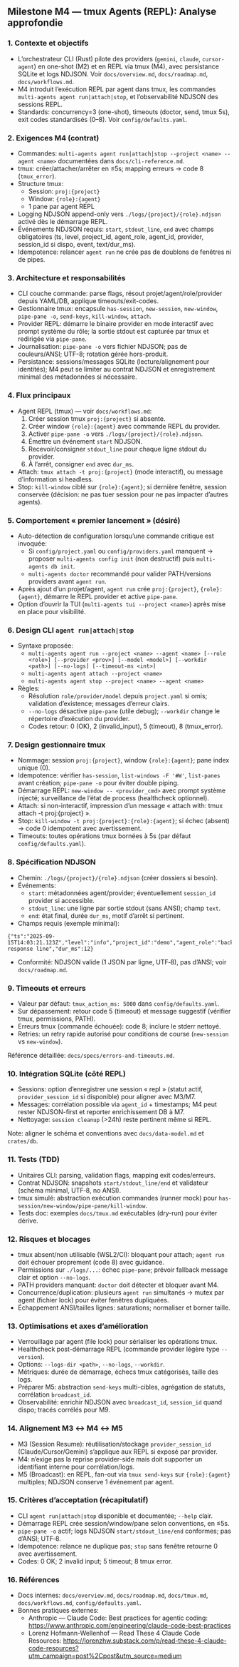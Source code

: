 ## Milestone M4 — tmux Agents (REPL): Analyse approfondie

### 1. Contexte et objectifs
- L’orchestrateur CLI (Rust) pilote des providers (`gemini`, `claude`, `cursor-agent`) en one-shot (M2) et en REPL via tmux (M4), avec persistance SQLite et logs NDJSON. Voir `docs/overview.md`, `docs/roadmap.md`, `docs/workflows.md`.
- M4 introduit l’exécution REPL par agent dans tmux, les commandes `multi-agents agent run|attach|stop`, et l’observabilité NDJSON des sessions REPL.
- Standards: concurrency=3 (one-shot), timeouts (doctor, send, tmux 5s), exit codes standardisés (0–8). Voir `config/defaults.yaml`.

### 2. Exigences M4 (contrat)
- Commandes: `multi-agents agent run|attach|stop --project <name> --agent <name>` documentées dans `docs/cli-reference.md`.
- tmux: créer/attacher/arrêter en ≤5s; mapping erreurs → code 8 (`tmux_error`).
- Structure tmux:
  - Session: `proj:{project}`
  - Window: `{role}:{agent}`
  - 1 pane par agent REPL
- Logging NDJSON append-only vers `./logs/{project}/{role}.ndjson` activé dès le démarrage REPL.
- Événements NDJSON requis: `start`, `stdout_line`, `end` avec champs obligatoires (ts, level, project_id, agent_role, agent_id, provider, session_id si dispo, event, text/dur_ms).
- Idempotence: relancer `agent run` ne crée pas de doublons de fenêtres ni de pipes.

### 3. Architecture et responsabilités
- CLI couche commande: parse flags, résout projet/agent/role/provider depuis YAML/DB, applique timeouts/exit-codes.
- Gestionnaire tmux: encapsule `has-session`, `new-session`, `new-window`, `pipe-pane -o`, `send-keys`, `kill-window`, `attach`.
- Provider REPL: démarre le binaire provider en mode interactif avec prompt système du rôle; la sortie stdout est capturée par tmux et redirigée via `pipe-pane`.
- Journalisation: `pipe-pane -o` vers fichier NDJSON; pas de couleurs/ANSI; UTF-8; rotation gérée hors-produit.
- Persistance: sessions/messages SQLite (lecture/alignement pour identités); M4 peut se limiter au contrat NDJSON et enregistrement minimal des métadonnées si nécessaire.

### 4. Flux principaux
- Agent REPL (tmux) — voir `docs/workflows.md`:
  1) Créer session tmux `proj:{project}` si absente.
  2) Créer window `{role}:{agent}` avec commande REPL du provider.
  3) Activer `pipe-pane -o` vers `./logs/{project}/{role}.ndjson`.
  4) Émettre un événement `start` NDJSON.
  5) Recevoir/consigner `stdout_line` pour chaque ligne stdout du provider.
  6) À l’arrêt, consigner `end` avec `dur_ms`.
- Attach: `tmux attach -t proj:{project}` (mode interactif), ou message d’information si headless.
- Stop: `kill-window` ciblé sur `{role}:{agent}`; si dernière fenêtre, session conservée (décision: ne pas tuer session pour ne pas impacter d’autres agents).

### 5. Comportement « premier lancement » (désiré)
- Auto-détection de configuration lorsqu’une commande critique est invoquée:
  - Si `config/project.yaml` ou `config/providers.yaml` manquent → proposer `multi-agents config init` (non destructif) puis `multi-agents db init`.
  - `multi-agents doctor` recommandé pour valider PATH/versions providers avant `agent run`.
- Après ajout d’un projet/agent, `agent run` crée `proj:{project}`, `{role}:{agent}`, démarre le REPL provider et active `pipe-pane`.
- Option d’ouvrir la TUI (`multi-agents tui --project <name>`) après mise en place pour visibilité.

### 6. Design CLI `agent run|attach|stop`
- Syntaxe proposée:
  - `multi-agents agent run --project <name> --agent <name> [--role <role>] [--provider <prov>] [--model <model>] [--workdir <path>] [--no-logs] [--timeout-ms <int>]`
  - `multi-agents agent attach --project <name>`
  - `multi-agents agent stop --project <name> --agent <name>`
- Règles:
  - Résolution `role/provider/model` depuis `project.yaml` si omis; validation d’existence; messages d’erreur clairs.
  - `--no-logs` désactive `pipe-pane` (utile debug); `--workdir` change le répertoire d’exécution du provider.
  - Codes retour: 0 (OK), 2 (invalid_input), 5 (timeout), 8 (tmux_error).

### 7. Design gestionnaire tmux
- Nommage: session `proj:{project}`, window `{role}:{agent}`; pane index unique (0).
- Idempotence: vérifier `has-session`, `list-windows -F '#W'`, `list-panes` avant création; `pipe-pane -o` pour éviter double piping.
- Démarrage REPL: `new-window -- <provider_cmd>` avec prompt système injecté; surveillance de l’état de process (healthcheck optionnel).
- Attach: si non-interactif, impression d’un message « attach with: tmux attach -t proj:{project} ».
- Stop: `kill-window -t proj:{project}:{role}:{agent}`; si échec (absent) → code 0 idempotent avec avertissement.
- Timeouts: toutes opérations tmux bornées à 5s (par défaut `config/defaults.yaml`).

### 8. Spécification NDJSON
- Chemin: `./logs/{project}/{role}.ndjson` (créer dossiers si besoin).
- Événements:
  - `start`: métadonnées agent/provider; éventuellement `session_id` provider si accessible.
  - `stdout_line`: une ligne par sortie stdout (sans ANSI); champ `text`.
  - `end`: état final, durée `dur_ms`, motif d’arrêt si pertinent.
- Champs requis (exemple minimal):
```
{"ts":"2025-09-15T14:03:21.123Z","level":"info","project_id":"demo","agent_role":"backend","agent_id":"backend","provider":"gemini","session_id":null,"broadcast_id":null,"direction":"agent","event":"stdout_line","message_id":"...","text":"First response line","dur_ms":12}
```
- Conformité: NDJSON valide (1 JSON par ligne, UTF‑8), pas d’ANSI; voir `docs/roadmap.md`.

### 9. Timeouts et erreurs
- Valeur par défaut: `tmux_action_ms: 5000` dans `config/defaults.yaml`.
- Sur dépassement: retour code 5 (timeout) et message suggestif (vérifier tmux, permissions, PATH).
- Erreurs tmux (commande échouée): code 8; inclure le stderr nettoyé.
- Retries: un retry rapide autorisé pour conditions de course (`new-session` vs `new-window`).

Référence détaillée: `docs/specs/errors-and-timeouts.md`.

### 10. Intégration SQLite (côté REPL)
- Sessions: option d’enregistrer une session « repl » (statut actif, `provider_session_id` si disponible) pour aligner avec M3/M7.
- Messages: corrélation possible via `agent_id` + timestamps; M4 peut rester NDJSON-first et reporter enrichissement DB à M7.
- Nettoyage: `session cleanup` (>24h) reste pertinent même si REPL.

Note: aligner le schéma et conventions avec `docs/data-model.md` et `crates/db`.

### 11. Tests (TDD)
- Unitaires CLI: parsing, validation flags, mapping exit codes/erreurs.
- Contrat NDJSON: snapshots `start/stdout_line/end` et validateur (schéma minimal, UTF‑8, no ANSI).
- tmux simulé: abstraction exécution commandes (runner mock) pour `has-session/new-window/pipe-pane/kill-window`.
- Tests doc: exemples `docs/tmux.md` exécutables (dry-run) pour éviter dérive.

### 12. Risques et blocages
- tmux absent/non utilisable (WSL2/CI): bloquant pour attach; `agent run` doit échouer proprement (code 8) avec guidance.
- Permissions sur `./logs/...`: échec `pipe-pane`; prévoir fallback message clair et option `--no-logs`.
- PATH providers manquant: `doctor` doit détecter et bloquer avant M4.
- Concurrence/duplication: plusieurs `agent run` simultanés → mutex par agent (fichier lock) pour éviter fenêtres dupliquées.
- Échappement ANSI/tailles lignes: saturations; normaliser et borner taille.

### 13. Optimisations et axes d’amélioration
- Verrouillage par agent (file lock) pour sérialiser les opérations tmux.
- Healthcheck post-démarrage REPL (commande provider légère type `--version`).
- Options: `--logs-dir <path>`, `--no-logs`, `--workdir`.
- Métriques: durée de démarrage, échecs tmux catégorisés, taille des logs.
- Préparer M5: abstraction `send-keys` multi-cibles, agrégation de statuts, corrélation `broadcast_id`.
- Observabilité: enrichir NDJSON avec `broadcast_id`, `session_id` quand dispo; tracés corrélés pour M9.

### 14. Alignement M3 ↔ M4 ↔ M5
- M3 (Session Resume): réutilisation/stockage `provider_session_id` (Claude/Cursor/Gemini) s’applique aux REPL si exposé par provider.
- M4: n’exige pas la reprise provider-side mais doit supporter un identifiant interne pour corrélation/logs.
- M5 (Broadcast): en REPL, fan-out via `tmux send-keys` sur `{role}:{agent}` multiples; NDJSON conserve 1 événement par agent.

### 15. Critères d’acceptation (récapitulatif)
- CLI `agent run|attach|stop` disponible et documentée; `--help` clair.
- Démarrage REPL crée session/window/pane selon conventions, en ≤5s.
- `pipe-pane -o` actif; logs NDJSON `start/stdout_line/end` conformes; pas d’ANSI; UTF‑8.
- Idempotence: relance ne duplique pas; `stop` sans fenêtre retourne 0 avec avertissement.
- Codes: 0 OK; 2 invalid input; 5 timeout; 8 tmux error.

### 16. Références
- Docs internes: `docs/overview.md`, `docs/roadmap.md`, `docs/tmux.md`, `docs/workflows.md`, `config/defaults.yaml`.
- Bonnes pratiques externes:
  - Anthropic — Claude Code: Best practices for agentic coding: https://www.anthropic.com/engineering/claude-code-best-practices
  - Lorenz Hofmann-Wellenhof — Read These 4 Claude Code Resources: https://lorenzhw.substack.com/p/read-these-4-claude-code-resources?utm_campaign=post%2Cpost&utm_source=medium


